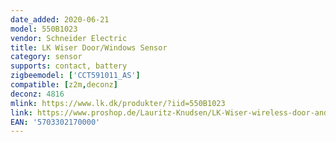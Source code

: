 ```yaml
---
date_added: 2020-06-21
model: 550B1023
vendor: Schneider Electric 
title: LK Wiser Door/Windows Sensor
category: sensor
supports: contact, battery
zigbeemodel: ['CCT591011_AS']
compatible: [z2m,deconz]
deconz: 4816
mlink: https://www.lk.dk/produkter/?iid=550B1023
link: https://www.proshop.de/Lauritz-Knudsen/LK-Wiser-wireless-door-and-window-sensor/2929901
EAN: '5703302170000'
---
```

